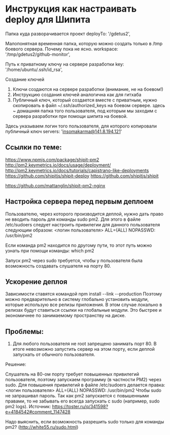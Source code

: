 
Инструкция как настраивать deploy для Шипита
===========================================

Папка куда разворачивается проект
deployTo: '/gdetus2',

Малопонятная временная папка, которую можно создать только в /tmp боевого сервера. Почему пока не ясно.
workspace: '/tmp/gdetus2/github-monitor',

Путь к приватному ключу на сервере разработки
key: '/home/ubuntu/.ssh/id_rsa',

Создание ключей
1) Ключи создаются на сервере разработки (внимание, не на боевом!)
2) Инструкцию создания ключей аналогична как для гитхаба
3) Публичный ключ, который создается вместе с приватным, нужно скопировать в файл ~/.ssh/authorized_keys на боевом сервере.
здесь ~ домашняя папка того пользователя, под которым мы заходим с сервера разработки при помощи шипита на боевой.

Здесь указываем логин того пользователя, для которого копировали публичный ключ
servers: 'insomakarma@141.8.194.121'


Ссылки по теме:
-----------------

https://www.npmjs.com/package/shipit-pm2
http://pm2.keymetrics.io/docs/usage/deployment/
http://pm2.keymetrics.io/docs/tutorials/capistrano-like-deployments
https://github.com/shipitjs/shipit-deploy
https://github.com/shipitjs/shipit

https://github.com/mattanglin/shipit-pm2-nginx

Настройка сервера перед первым деплоем
--------------------------------------

Пользователю, через которого производится деплой, нужно дать право не вводить пароль для команды sudo pm2.
Для этого в файле /etc/sudoers следует настроить привилегии для данного пользователя следующим образом:
<логин пользователя> ALL=(ALL) NOPASSWD: /usr/bin/pm2

Если команда pm2 находится по другому пути, то этот путь можно узнать при помощи команды:
which pm2

Запуск pm2 через sudo требуется, чтобы у пользователя была возможность создавать слушателя на порту 80.


Ускорение деплоя
--------------

Зависимости ставятся командой npm install --link --production
Поэтому можно предварительно в систему глобально установить модули, которые использую все релизы приложения.
В этом случае локально в релизах будут ставиться ссылки на глобальные модули. 
Это быстрее и экономичнее по занимаемому пространству на диске.


Проблемы:
----------

1) Для любого пользователя не root запрещено занимать порт 80.
В итоге невозможно запустить сервер на этом порту, если деплой запускать от обычного пользователя.

Решение:

Слушатель на 80-ом порту требует повышенных привилегий пользователя, поэтому запускаем программу (в частности PM2) через sudo.
Для повышения привилегий в файле /etc/sudoers делается правка:
<логин пользователя> ALL=(ALL) NOPASSWD: /usr/bin/pm2
Чтобы sudo не запрашивал пароль.
Так как pm2 запускается с повышенными правами, то не забывать его всегда запускать с sudo (например, sudo pm2 logs).
Источник: https://toster.ru/q/341598?e=4184542#comment_1147428

Надо выяснить, если возможность разрешить sudo только для команды pm2? (http://white55.ru/sudo.html)
